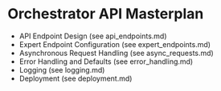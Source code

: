# Orchestrator API Masterplan

- API Endpoint Design (see api_endpoints.md)
- Expert Endpoint Configuration (see expert_endpoints.md)
- Asynchronous Request Handling (see async_requests.md)
- Error Handling and Defaults (see error_handling.md)
- Logging (see logging.md)
- Deployment (see deployment.md) 